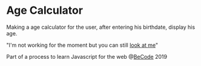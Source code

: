 
# Age Calculator

Making a age calculator for the user, after entering his birthdate, display his age.

"I'm not working for the moment but you can still [look at me](https://scalajeremy.github.io/js-web-1-4/)"

Part of a process to learn Javascript for the web @[BeCode](http://becode.org) 2019
